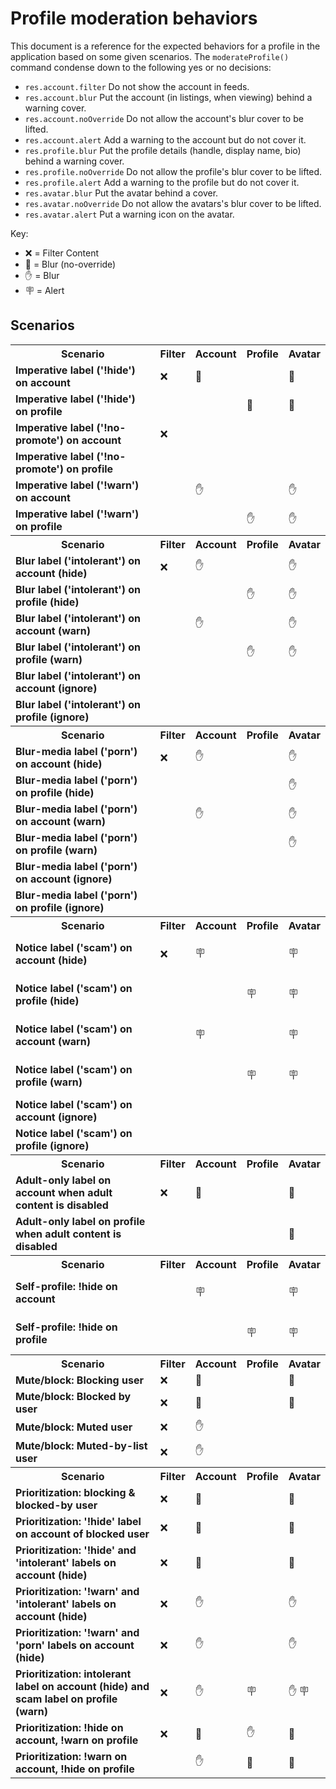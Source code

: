 <!-- this doc is generated by ./scripts/docs/profile-moderation-behaviors.mjs -->

# Profile moderation behaviors

This document is a reference for the expected behaviors for a profile in the application based on some given scenarios. The <code>moderateProfile()</code> command condense down to the following yes or no decisions:

- <code>res.account.filter</code> Do not show the account in feeds.
- <code>res.account.blur</code> Put the account (in listings, when viewing) behind a warning cover.
- <code>res.account.noOverride</code> Do not allow the account's blur cover to be lifted.
- <code>res.account.alert</code> Add a warning to the account but do not cover it.
- <code>res.profile.blur</code> Put the profile details (handle, display name, bio) behind a warning cover.
- <code>res.profile.noOverride</code> Do not allow the profile's blur cover to be lifted.
- <code>res.profile.alert</code> Add a warning to the profile but do not cover it.
- <code>res.avatar.blur</code> Put the avatar behind a cover.
- <code>res.avatar.noOverride</code> Do not allow the avatars's blur cover to be lifted.
- <code>res.avatar.alert</code> Put a warning icon on the avatar.

Key:

- ❌ = Filter Content
- 🚫 = Blur (no-override)
- ✋ = Blur
- 🪧 = Alert

## Scenarios

<table>

<tr><th>Scenario</th><th>Filter</th><th>Account</th><th>Profile</td><th>Avatar</th></tr>
<tr>
<td><strong>Imperative label ('!hide') on account</strong></td>
<td>
❌
</td>
<td>
🚫

</td>
<td>


</td>
<td>
🚫

</td>
</tr>




<tr>
<td><strong>Imperative label ('!hide') on profile</strong></td>
<td>

</td>
<td>


</td>
<td>
🚫

</td>
<td>
🚫

</td>
</tr>




<tr>
<td><strong>Imperative label ('!no-promote') on account</strong></td>
<td>
❌
</td>
<td>


</td>
<td>


</td>
<td>


</td>
</tr>




<tr>
<td><strong>Imperative label ('!no-promote') on profile</strong></td>
<td>

</td>
<td>


</td>
<td>


</td>
<td>


</td>
</tr>




<tr>
<td><strong>Imperative label ('!warn') on account</strong></td>
<td>

</td>
<td>
✋

</td>
<td>


</td>
<td>
✋

</td>
</tr>




<tr>
<td><strong>Imperative label ('!warn') on profile</strong></td>
<td>

</td>
<td>


</td>
<td>
✋

</td>
<td>
✋

</td>
</tr>



<tr><th>Scenario</th><th>Filter</th><th>Account</th><th>Profile</td><th>Avatar</th></tr>
<tr>
<td><strong>Blur label ('intolerant') on account (hide)</strong></td>
<td>
❌
</td>
<td>
✋

</td>
<td>


</td>
<td>
✋

</td>
</tr>




<tr>
<td><strong>Blur label ('intolerant') on profile (hide)</strong></td>
<td>

</td>
<td>


</td>
<td>
✋

</td>
<td>
✋

</td>
</tr>




<tr>
<td><strong>Blur label ('intolerant') on account (warn)</strong></td>
<td>

</td>
<td>
✋

</td>
<td>


</td>
<td>
✋

</td>
</tr>




<tr>
<td><strong>Blur label ('intolerant') on profile (warn)</strong></td>
<td>

</td>
<td>


</td>
<td>
✋

</td>
<td>
✋

</td>
</tr>




<tr>
<td><strong>Blur label ('intolerant') on account (ignore)</strong></td>
<td>

</td>
<td>


</td>
<td>


</td>
<td>


</td>
</tr>




<tr>
<td><strong>Blur label ('intolerant') on profile (ignore)</strong></td>
<td>

</td>
<td>


</td>
<td>


</td>
<td>


</td>
</tr>



<tr><th>Scenario</th><th>Filter</th><th>Account</th><th>Profile</td><th>Avatar</th></tr>
<tr>
<td><strong>Blur-media label ('porn') on account (hide)</strong></td>
<td>
❌
</td>
<td>
✋

</td>
<td>


</td>
<td>
✋

</td>
</tr>




<tr>
<td><strong>Blur-media label ('porn') on profile (hide)</strong></td>
<td>

</td>
<td>


</td>
<td>


</td>
<td>
✋

</td>
</tr>




<tr>
<td><strong>Blur-media label ('porn') on account (warn)</strong></td>
<td>

</td>
<td>
✋

</td>
<td>


</td>
<td>
✋

</td>
</tr>




<tr>
<td><strong>Blur-media label ('porn') on profile (warn)</strong></td>
<td>

</td>
<td>


</td>
<td>


</td>
<td>
✋

</td>
</tr>




<tr>
<td><strong>Blur-media label ('porn') on account (ignore)</strong></td>
<td>

</td>
<td>


</td>
<td>


</td>
<td>


</td>
</tr>




<tr>
<td><strong>Blur-media label ('porn') on profile (ignore)</strong></td>
<td>

</td>
<td>


</td>
<td>


</td>
<td>


</td>
</tr>



<tr><th>Scenario</th><th>Filter</th><th>Account</th><th>Profile</td><th>Avatar</th></tr>
<tr>
<td><strong>Notice label ('scam') on account (hide)</strong></td>
<td>
❌
</td>
<td>

🪧
</td>
<td>


</td>
<td>

🪧
</td>
</tr>




<tr>
<td><strong>Notice label ('scam') on profile (hide)</strong></td>
<td>

</td>
<td>


</td>
<td>

🪧
</td>
<td>

🪧
</td>
</tr>




<tr>
<td><strong>Notice label ('scam') on account (warn)</strong></td>
<td>

</td>
<td>

🪧
</td>
<td>


</td>
<td>

🪧
</td>
</tr>




<tr>
<td><strong>Notice label ('scam') on profile (warn)</strong></td>
<td>

</td>
<td>


</td>
<td>

🪧
</td>
<td>

🪧
</td>
</tr>




<tr>
<td><strong>Notice label ('scam') on account (ignore)</strong></td>
<td>

</td>
<td>


</td>
<td>


</td>
<td>


</td>
</tr>




<tr>
<td><strong>Notice label ('scam') on profile (ignore)</strong></td>
<td>

</td>
<td>


</td>
<td>


</td>
<td>


</td>
</tr>



<tr><th>Scenario</th><th>Filter</th><th>Account</th><th>Profile</td><th>Avatar</th></tr>
<tr>
<td><strong>Adult-only label on account when adult content is disabled</strong></td>
<td>
❌
</td>
<td>
🚫

</td>
<td>


</td>
<td>
🚫

</td>
</tr>




<tr>
<td><strong>Adult-only label on profile when adult content is disabled</strong></td>
<td>

</td>
<td>


</td>
<td>


</td>
<td>
🚫

</td>
</tr>



<tr><th>Scenario</th><th>Filter</th><th>Account</th><th>Profile</td><th>Avatar</th></tr>
<tr>
<td><strong>Self-profile: !hide on account</strong></td>
<td>

</td>
<td>

🪧
</td>
<td>


</td>
<td>

🪧
</td>
</tr>




<tr>
<td><strong>Self-profile: !hide on profile</strong></td>
<td>

</td>
<td>


</td>
<td>

🪧
</td>
<td>

🪧
</td>
</tr>



<tr><th>Scenario</th><th>Filter</th><th>Account</th><th>Profile</td><th>Avatar</th></tr>
<tr>
<td><strong>Mute/block: Blocking user</strong></td>
<td>
❌
</td>
<td>
🚫

</td>
<td>


</td>
<td>
🚫

</td>
</tr>




<tr>
<td><strong>Mute/block: Blocked by user</strong></td>
<td>
❌
</td>
<td>
🚫

</td>
<td>


</td>
<td>
🚫

</td>
</tr>




<tr>
<td><strong>Mute/block: Muted user</strong></td>
<td>
❌
</td>
<td>
✋

</td>
<td>


</td>
<td>


</td>
</tr>




<tr>
<td><strong>Mute/block: Muted-by-list user</strong></td>
<td>
❌
</td>
<td>
✋

</td>
<td>


</td>
<td>


</td>
</tr>



<tr><th>Scenario</th><th>Filter</th><th>Account</th><th>Profile</td><th>Avatar</th></tr>
<tr>
<td><strong>Prioritization: blocking & blocked-by user</strong></td>
<td>
❌
</td>
<td>
🚫

</td>
<td>


</td>
<td>
🚫

</td>
</tr>




<tr>
<td><strong>Prioritization: '!hide' label on account of blocked user</strong></td>
<td>
❌
</td>
<td>
🚫

</td>
<td>


</td>
<td>
🚫

</td>
</tr>




<tr>
<td><strong>Prioritization: '!hide' and 'intolerant' labels on account (hide)</strong></td>
<td>
❌
</td>
<td>
🚫

</td>
<td>


</td>
<td>
🚫

</td>
</tr>




<tr>
<td><strong>Prioritization: '!warn' and 'intolerant' labels on account (hide)</strong></td>
<td>
❌
</td>
<td>
✋

</td>
<td>


</td>
<td>
✋

</td>
</tr>




<tr>
<td><strong>Prioritization: '!warn' and 'porn' labels on account (hide)</strong></td>
<td>
❌
</td>
<td>
✋

</td>
<td>


</td>
<td>
✋

</td>
</tr>




<tr>
<td><strong>Prioritization: intolerant label on account (hide) and scam label on profile (warn)</strong></td>
<td>
❌
</td>
<td>
✋

</td>
<td>

🪧
</td>
<td>
✋
🪧
</td>
</tr>




<tr>
<td><strong>Prioritization: !hide on account, !warn on profile</strong></td>
<td>
❌
</td>
<td>
🚫

</td>
<td>
✋

</td>
<td>
🚫

</td>
</tr>




<tr>
<td><strong>Prioritization: !warn on account, !hide on profile</strong></td>
<td>

</td>
<td>
✋

</td>
<td>
🚫

</td>
<td>
🚫

</td>
</tr>

</table>